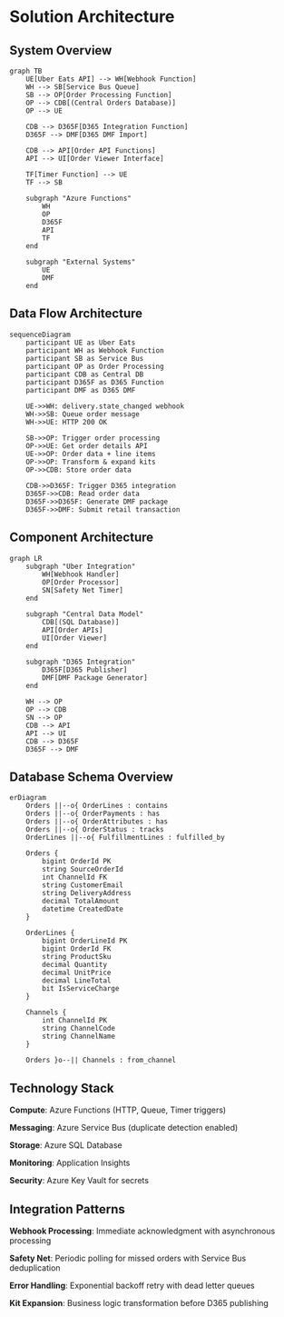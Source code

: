 # Solution Architecture

## System Overview

```mermaid
graph TB
    UE[Uber Eats API] --> WH[Webhook Function]
    WH --> SB[Service Bus Queue]
    SB --> OP[Order Processing Function]
    OP --> CDB[(Central Orders Database)]
    OP --> UE
    
    CDB --> D365F[D365 Integration Function]
    D365F --> DMF[D365 DMF Import]
    
    CDB --> API[Order API Functions]
    API --> UI[Order Viewer Interface]
    
    TF[Timer Function] --> UE
    TF --> SB
    
    subgraph "Azure Functions"
        WH
        OP
        D365F
        API
        TF
    end
    
    subgraph "External Systems"
        UE
        DMF
    end
```

## Data Flow Architecture

```mermaid
sequenceDiagram
    participant UE as Uber Eats
    participant WH as Webhook Function
    participant SB as Service Bus
    participant OP as Order Processing
    participant CDB as Central DB
    participant D365F as D365 Function
    participant DMF as D365 DMF

    UE->>WH: delivery.state_changed webhook
    WH->>SB: Queue order message
    WH->>UE: HTTP 200 OK
    
    SB->>OP: Trigger order processing
    OP->>UE: Get order details API
    UE->>OP: Order data + line items
    OP->>OP: Transform & expand kits
    OP->>CDB: Store order data
    
    CDB->>D365F: Trigger D365 integration
    D365F->>CDB: Read order data
    D365F->>D365F: Generate DMF package
    D365F->>DMF: Submit retail transaction
```

## Component Architecture

```mermaid
graph LR
    subgraph "Uber Integration"
        WH[Webhook Handler]
        OP[Order Processor]
        SN[Safety Net Timer]
    end
    
    subgraph "Central Data Model"
        CDB[(SQL Database)]
        API[Order APIs]
        UI[Order Viewer]
    end
    
    subgraph "D365 Integration"
        D365F[D365 Publisher]
        DMF[DMF Package Generator]
    end
    
    WH --> OP
    OP --> CDB
    SN --> OP
    CDB --> API
    API --> UI
    CDB --> D365F
    D365F --> DMF
```

## Database Schema Overview

```mermaid
erDiagram
    Orders ||--o{ OrderLines : contains
    Orders ||--o{ OrderPayments : has
    Orders ||--o{ OrderAttributes : has
    Orders ||--o{ OrderStatus : tracks
    OrderLines ||--o{ FulfillmentLines : fulfilled_by
    
    Orders {
        bigint OrderId PK
        string SourceOrderId
        int ChannelId FK
        string CustomerEmail
        string DeliveryAddress
        decimal TotalAmount
        datetime CreatedDate
    }
    
    OrderLines {
        bigint OrderLineId PK
        bigint OrderId FK
        string ProductSku
        decimal Quantity
        decimal UnitPrice
        decimal LineTotal
        bit IsServiceCharge
    }
    
    Channels {
        int ChannelId PK
        string ChannelCode
        string ChannelName
    }
    
    Orders }o--|| Channels : from_channel
```

## Technology Stack

**Compute**: Azure Functions (HTTP, Queue, Timer triggers)

**Messaging**: Azure Service Bus (duplicate detection enabled)

**Storage**: Azure SQL Database

**Monitoring**: Application Insights

**Security**: Azure Key Vault for secrets

## Integration Patterns

**Webhook Processing**: Immediate acknowledgment with asynchronous processing

**Safety Net**: Periodic polling for missed orders with Service Bus deduplication

**Error Handling**: Exponential backoff retry with dead letter queues

**Kit Expansion**: Business logic transformation before D365 publishing
